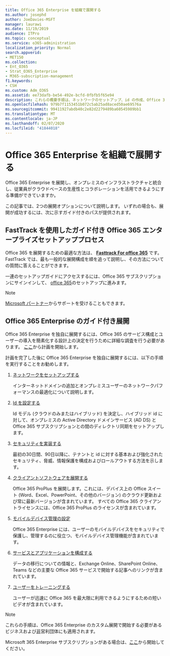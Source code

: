 ```yaml
---
title: Office 365 Enterprise を組織で展開する
ms.author: josephd
author: JoeDavies-MSFT
manager: laurawi
ms.date: 11/19/2019
audience: ITPro
ms.topic: conceptual
ms.service: o365-administration
localization_priority: Normal
search.appverid:
- MET150
ms.collection:
- Ent_O365
- Strat_O365_Enterprise
- M365-subscription-management
f1.keywords:
- CSH
ms.custom: Adm_O365
ms.assetid: ee73dafb-be54-492e-bcfd-0fbfb5f65e94
description: これらの概要手順は、ネットワークのセットアップ、id の作成、Office 365 ProPlus の展開、データの移行、組織内のユーザーが Office 365 の使用を開始する際に役立つように設計されています。
ms.openlocfilehash: 979b7f1153451b072c5ab25ad8aced50ae69576a
ms.sourcegitcommit: 99411927abdb40c2e82d2279489ba60545989bb1
ms.translationtype: MT
ms.contentlocale: ja-JP
ms.lasthandoff: 02/07/2020
ms.locfileid: "41844018"
---
```

# <a name="deploy-office-365-enterprise-for-your-organization"></a>Office 365 Enterprise を組織で展開する

Office 365 Enterprise を展開し、オンプレミスのインフラストラクチャと統合し、従業員がクラウドベースの生産性とコラボレーションを活用できるようにする準備ができていますか。

この記事では、2つの展開オプションについて説明します。 いずれの場合も、展開が成功するには、次に示すガイド付きのパスが提供されます。

## <a name="guided-office-365-enterprise-setup-process-with-fasttrack"></a>FastTrack を使用したガイド付き Office 365 エンタープライズセットアッププロセス

Office 365 を展開するための最適な方法は、 **[Fasttrack For office 365](https://docs.microsoft.com/fasttrack/O365-fasttrack-benefit-for-office-365)** です。 FastTrack では、最も一般的な展開構成を順を追って説明し、その方法についての質問に答えることができます。 

一連のセットアップガイドにアクセスするには、Office 365 サブスクリプションにサインインして、 [office 365](https://aka.ms/o365fasttrack)のセットアップに進みます。

>[!Note]
>[Microsoft パートナー](https://www.microsoft.com/solution-providers/home)からサポートを受けることもできます。
>

## <a name="do-it-yourself-guided-deployment-of-office-365-enterprise"></a>Office 365 Enterprise のガイド付き展開

Office 365 Enterprise を独自に展開するには、Office 365 のサービス構成とユーザーの導入を簡素化する設計上の決定を行うために詳細な調査を行う必要があります。 [ここ](get-your-organization-ready-for-office-365.md)から計画を開始します。

計画を完了した後に Office 365 Enterprise を独自に展開するには、以下の手順を実行することをお勧めします。

1. [ネットワークをセットアップする](set-up-network-for-office-365.md)

   インターネットドメインの追加とオンプレミスユーザーのネットワークパフォーマンスの最適化について説明します。
 
2. [Id を設定する](protect-your-global-administrator-accounts.md)

   Id モデル (クラウドのみまたはハイブリッド) を決定し、ハイブリッド id に対して、オンプレミスの Active Directory ドメインサービス (AD DS) と Office 365 サブスクリプションとの間のディレクトリ同期をセットアップします。

3. [セキュリティを実装する](https://docs.microsoft.com/office365/securitycompliance/security-roadmap)

   最初の30日間、90日以降に、テナントと id に対する基本および強化されたセキュリティ、脅威、情報保護を構成およびロールアウトする方法を示します。
 
4. [クライアントソフトウェアを展開する](https://docs.microsoft.com/DeployOffice/deployment-guide-for-office-365-proplus)

   Office 365 ProPlus を展開します。これには、デバイス上の Office スイート (Word、Excel、PowerPoint、その他のバージョン) のクラウド更新および常に最新バージョンが含まれています。 すべての Office 365 クライアントライセンスには、Office 365 ProPlus のライセンスが含まれています。
 
5. [モバイルデバイス管理の設定](https://support.office.com/article/set-up-mobile-device-management-mdm-in-office-365-dd892318-bc44-4eb1-af00-9db5430be3cd)

   Office 365 Enterprise には、ユーザーのモバイルデバイスをセキュリティで保護し、管理するのに役立つ、モバイルデバイス管理機能が含まれています。
 
6. [サービスとアプリケーションを構成する](configure-services-and-applications.md)

   データの移行についての情報と、Exchange Online、SharePoint Online、Teams などの主要な Office 365 サービスで開始する記事へのリンクが含まれています。
 
7. [ユーザーをトレーニングする](https://docs.microsoft.com/office365/admin/admin-overview/get-started-with-office-365#training-resources-for-your-users)

   ユーザーが迅速に Office 365 を最大限に利用できるようにするための短いビデオが含まれています。
 

>[!Note]
>これらの手順は、Office 365 Enterprise のカスタム展開で開始する必要があるビジネスおよび[非](https://go.microsoft.com/fwlink/?LinkId=627221)営利団体にも適用されます。 
>

Microsoft 365 Enterprise サブスクリプションがある場合は、[ここ](https://docs.microsoft.com/microsoft-365/enterprise/deploy-microsoft-365-enterprise)から開始してください。
